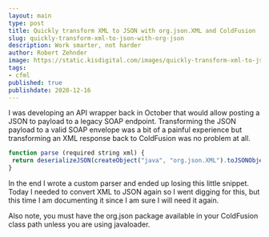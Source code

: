 ```yaml
---
layout: main
type: post
title: Quickly transform XML to JSON with org.json.XML and ColdFusion
slug: quickly-transform-xml-to-json-with-org-json
description: Work smarter, not harder
author: Robert Zehnder
image: https://static.kisdigital.com/images/quickly-transform-xml-to-json-with-org-json/00_cover.jpeg
tags: 
- cfml
published: true
publishdate: 2020-12-16
---
```

I was developing an API wrapper back in October that would allow posting a JSON to payload to a legacy SOAP endpoint. Transforming the JSON payload to a valid SOAP envelope was a bit of a painful experience but transforming an XML response back to ColdFusion was no problem at all.

``` javascript
function parse (required string xml) {
 return deserializeJSON(createObject("java", "org.json.XML").toJSONObject(xml)); 
}
```

In the end I wrote a custom parser and ended up losing this little snippet. Today I needed to convert XML to JSON again so I went digging for this, but this time I am documenting it since I am sure I will need it again.

Also note, you must have the org.json package available in your ColdFusion class path unless you are using javaloader.
